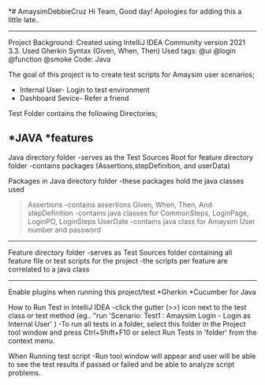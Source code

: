 *# AmaysimDebbieCruz
Hi Team,
Good day! Apologies for adding this a little late..


---------------------------------
Project Background: 
Created using IntelliJ IDEA Community version 2021 3.3.
Used Gherkin Syntax (Given, When, Then)
Used tags: @ui @login @function @smoke
Code: Java

The goal of this project is to create test scripts for Amaysim user scenarios;
* Internal User- Login to test environment
* Dashboard Sevice- Refer a friend

Test Folder contains the following Directories;

*JAVA 
*features
--------------------------------
Java directory folder 
-serves as the Test Sources Root for feature directory folder
-contains packages (Assertions,stepDefinition, and userData)

Packages in Java directory folder
-these packages hold the java classes used

>Assertions 
-contains assertions Given, When, Then, And
>stepDefinition
-contains java classes for CommonSteps, LoginPage, LoginPO, LoginSteps
>UserDate
-contains java class for Amaysim User number and password

---------------------------------

Feature directory folder
-serves as Test Sources folder containing all feature file or test scripts for the project
-the scripts per feature are correlated to a java class

--------------------------------
Enable plugins when running this project/test
*Gherkin
*Cucumber for Java

How to Run Test in IntelliJ IDEA
-click the gutter (>>) icon next to the test class or test method (eg.. "run 'Scenario: Test1 : Amaysim Login - Login as Internal User' )
-To run all tests in a folder, select this folder in the Project tool window and press Ctrl+Shift+F10 or select Run Tests in 'folder' from the context menu.

When Running test script
-Run tool window will appear and user will be able to see the test results if passed or failed and be able to analyze script problems.




